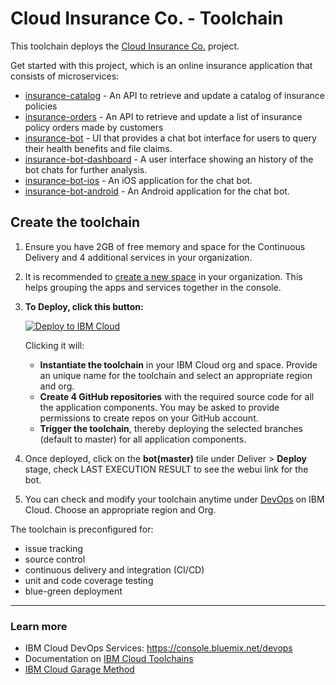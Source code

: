 # Cloud Insurance Co. - Toolchain

This toolchain deploys the [Cloud Insurance Co.](https://github.com/IBM-Cloud/cloudco-insurance) project.

Get started with this project, which is an online insurance application that consists of microservices:

* [insurance-catalog][catalog_github_url] - An API to retrieve and update a catalog of insurance policies
* [insurance-orders][orders_github_url] - An API to retrieve and update a list of insurance policy orders made by customers
* [insurance-bot][bot_github_url] - UI that provides a chat bot interface for users to query their health benefits and file claims.
* [insurance-bot-dashboard][dashboard_github_url] - A user interface showing an history of the bot chats for further analysis.
* [insurance-bot-ios][ios_github_url] - An iOS application for the chat bot.
* [insurance-bot-android][android_github_url] - An Android application for the chat bot.

## Create the toolchain

1. Ensure you have 2GB of free memory and space for the Continuous Delivery and 4 additional services in your organization.

2. It is recommended to [create a new space](https://console.bluemix.net/docs/account/orgs_spaces.html#orgsspacesusers) in your organization. This helps grouping the apps and services together in the console.

3. **To Deploy, click this button:**

    [![Deploy to IBM Cloud](https://bluemix.net/deploy/button.png)](https://bluemix.net/deploy?repository=https%3A//github.com/IBM-Cloud/insurance-toolchain.git)

    Clicking it will:
    * **Instantiate the toolchain** in your IBM Cloud org and space. Provide an unique name for the toolchain and select an appropriate region and org.  
    * **Create 4 GitHub repositories** with the required source code for all the application components. You may be asked to provide permissions to create repos on your GitHub account.
    * **Trigger the toolchain**, thereby deploying the selected branches (default to master) for all application components.

4. Once deployed, click on the **bot(master)** tile under Deliver >  **Deploy** stage, check LAST EXECUTION RESULT to see the webui link for the bot.
5. You can check and modify your toolchain anytime under [DevOps](https://console.bluemix.net/devops) on IBM Cloud. Choose an appropriate region and Org.

The toolchain is preconfigured for:

- issue tracking
- source control
- continuous delivery and integration (CI/CD)
- unit and code coverage testing
- blue-green deployment

---

### Learn more

* IBM Cloud DevOps Services: https://console.bluemix.net/devops
* Documentation on [IBM Cloud Toolchains][toolchains_overview_url]
* [IBM Cloud Garage Method][garage_method_url]

<!--Links-->
[bot_github_url]: https://github.com/IBM-Cloud/insurance-bot
[orders_github_url]: https://github.com/IBM-Cloud/insurance-orders
[catalog_github_url]: https://github.com/IBM-Cloud/insurance-catalog
[dashboard_github_url]: https://github.com/IBM-Cloud/insurance-bot-dashboard
[ios_github_url]: https://github.com/IBM-Cloud/insurance-bot-ios
[android_github_url]: https://github.com/IBM-Cloud/insurance-bot-android
[toolchains_overview_url]: https://console.bluemix.net/docs/services/ContinuousDelivery/toolchains_working.html
[toolchains_interconnect_video_url]: https://vimeo.com/156126035/8b04b8878a
[garage_method_url]: https://www.ibm.com/cloud/garage/toolchains
